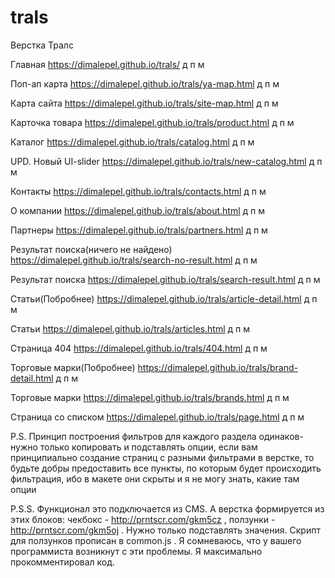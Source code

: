 # trals
Верстка Тралс

Главная https://dimalepel.github.io/trals/ д п м

Поп-ап карта https://dimalepel.github.io/trals/ya-map.html д п м

Карта сайта https://dimalepel.github.io/trals/site-map.html д п м

Карточка товара https://dimalepel.github.io/trals/product.html д п м

Каталог https://dimalepel.github.io/trals/catalog.html д п м

UPD. Новый UI-slider https://dimalepel.github.io/trals/new-catalog.html д п м

Контакты https://dimalepel.github.io/trals/contacts.html д п м

О компании https://dimalepel.github.io/trals/about.html д п м

Партнеры https://dimalepel.github.io/trals/partners.html д п м

Результат поиска(ничего не найдено) https://dimalepel.github.io/trals/search-no-result.html д п м

Результат поиска https://dimalepel.github.io/trals/search-result.html д п м

Статьи(Побробнее) https://dimalepel.github.io/trals/article-detail.html д п м

Статьи https://dimalepel.github.io/trals/articles.html д п м

Страница 404 https://dimalepel.github.io/trals/404.html д п м

Торговые марки(Побробнее) https://dimalepel.github.io/trals/brand-detail.html д п м

Торговые марки https://dimalepel.github.io/trals/brands.html д п м

Страница со списком https://dimalepel.github.io/trals/page.html д п м

P.S. Принцип построения фильтров для каждого раздела одинаков-нужно только копировать и подставлять опции, если вам принципиально создание страниц с разными фильтрами в верстке, то будьте добры предоставить все пункты, по которым будет происходить фильтрация, ибо в макете они скрыты и я не могу знать, какие там опции

P.S.S. Функционал это подключается из CMS. А верстка формируется из этих блоков: чекбокс - http://prntscr.com/gkm5cz , ползунки - http://prntscr.com/gkm5oj . Нужно только подставлять значения. Скрипт для ползунков прописан в common.js . Я сомневаюсь, что у вашего программиста возникнут с эти проблемы. Я максимально прокомментировал код.